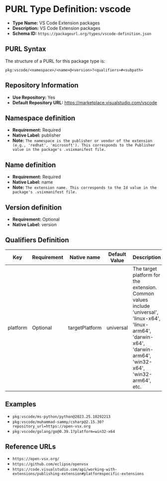 <!--  NOTE: Auto-generated from the JSON PURL type definition.
Do not manually edit this file. Edit the JSON type definition instead. -->

# PURL Type Definition: vscode

- **Type Name:** VS Code Extension packages
- **Description:** VS Code Extension packages
- **Schema ID:** `https://packageurl.org/types/vscode-definition.json`

## PURL Syntax

The structure of a PURL for this package type is:

    pkg:vscode/<namespace>/<name>@<version>?<qualifiers>#<subpath>

## Repository Information

- **Use Repository:** Yes
- **Default Repository URL:** https://marketplace.visualstudio.com/vscode

## Namespace definition

- **Requirement:** Required
- **Native Label:** publisher
- **Note:** `The namespace is the publisher or vendor of the extension (e.g., 'redhat', 'microsoft'). This corresponds to the Publisher value in the package's .vsixmanifest file.`

## Name definition

- **Requirement:** Required
- **Native Label:** name
- **Note:** `The extension name. This corresponds to the Id value in the package's .vsixmanifest file.`

## Version definition

- **Requirement:** Optional
- **Native Label:** version

## Qualifiers Definition

| Key  | Requirement | Native name | Default Value | Description |
|------|-------------|-------------|---------------|-------------|
| platform | Optional | targetPlatform | universal | The target platform for the extension. Common values include 'universal', 'linux-x64', 'linux-arm64', 'darwin-x64', 'darwin-arm64', 'win32-x64', 'win32-arm64', etc. |

## Examples

- `pkg:vscode/ms-python/python@2023.25.10292213`
- `pkg:vscode/muhammad-sammy/csharp@2.15.30?repository_url=https://open-vsx.org`
- `pkg:vscode/golang/go@0.39.1?platform=win32-x64`

## Reference URLs

- `https://open-vsx.org/`
- `https://github.com/eclipse/openvsx`
- `https://code.visualstudio.com/api/working-with-extensions/publishing-extension#platformspecific-extensions`
